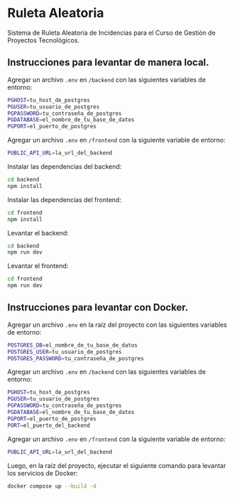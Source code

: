 # Ruleta Aleatoria
Sistema de Ruleta Aleatoria de Incidencias para el Curso de Gestión de Proyectos Tecnológicos.

## Instrucciones para levantar de manera local.

Agregar un archivo `.env` en `/backend` con las siguientes variables de entorno:
```bash
PGHOST=tu_host_de_postgres
PGUSER=tu_usuario_de_postgres
PGPASSWORD=tu_contraseña_de_postgres
PGDATABASE=el_nombre_de_tu_base_de_datos
PGPORT=el_puerto_de_postgres
```

Agregar un archivo `.env` en `/frontend` con la siguiente variable de entorno:
```bash
PUBLIC_API_URL=la_url_del_backend
```

Instalar las dependencias del backend:
```bash
cd backend
npm install
```

Instalar las dependencias del frontend:
```bash
cd frontend
npm install
```

Levantar el backend:
```bash
cd backend
npm run dev
```

Levantar el frontend:
```bash
cd frontend
npm run dev
```

## Instrucciones para levantar con Docker.

Agregar un archivo `.env` en la raíz del proyecto con las siguientes variables de entorno:
```bash
POSTGRES_DB=el_nombre_de_tu_base_de_datos
POSTGRES_USER=tu_usuario_de_postgres
POSTGRES_PASSWORD=tu_contraseña_de_postgres
```

Agregar un archivo `.env` en `/backend` con las siguientes variables de entorno:
```bash
PGHOST=tu_host_de_postgres
PGUSER=tu_usuario_de_postgres
PGPASSWORD=tu_contraseña_de_postgres
PGDATABASE=el_nombre_de_tu_base_de_datos
PGPORT=el_puerto_de_postgres
PORT=el_puerto_del_backend
```

Agregar un archivo `.env` en `/frontend` con la siguiente variable de entorno:
```bash
PUBLIC_API_URL=la_url_del_backend
```

Luego, en la raíz del proyecto, ejecutar el siguiente comando para levantar los servicios de Docker:
```bash
docker compose up --build -d
```